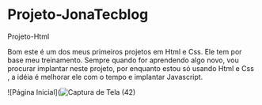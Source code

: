# Projeto-JonaTecblog
 Projeto-Html
 
 Bom este é um dos meus primeiros projetos em Html e Css. Ele tem por base meu treinamento.
 Sempre quando for aprendendo algo novo, vou procurar implantar neste projeto, por enquanto estou só usando Html e Css , a idéia é melhorar ele com o tempo e implantar Javascript. 
 
 ![Página Inicial](![Captura de Tela (42)](https://user-images.githubusercontent.com/86747882/219171199-fcabc170-37df-495f-baa5-2341fb6b8206.png)
